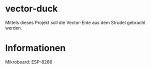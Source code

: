 # vector-duck
Mittels dieses Projekt soll die Vector-Ente aus dem Strudel gebracht werden. 

# Informationen
Mikroboard: ESP-8266
